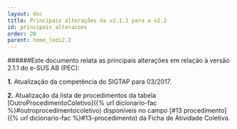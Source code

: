 ```yaml
---
layout: doc
title: Principais alterações da v2.1.1 para a v2.2
id: principais_alteracoes
order: 20
parent: home_ledi2.2
---
```


######Este documento relata as principais alterações em relação à versão 2.1.1 do e-SUS AB (PEC):

**1.** Atualização da competência do SIGTAP para 03/2017.

**2.** Atualização da lista de procedimentos da tabela [OutroProcedimentoColetivo]({% url dicionario-fac %}#outroprocedimentocoletivo) disponíveis no campo [#13 procedimento]({% url dicionario-fac %}#13-procedimento) da Ficha de Atividade Coletiva.